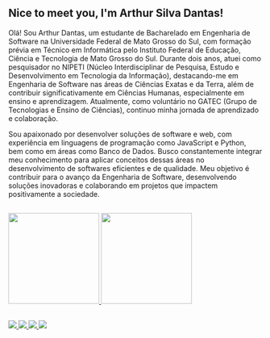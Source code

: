  ## Nice to meet you, I'm Arthur Silva Dantas!

Olá! Sou Arthur Dantas, um estudante de Bacharelado em Engenharia de Software na Universidade Federal de Mato Grosso do Sul, com formação prévia em Técnico em Informática pelo Instituto Federal de Educação, Ciência e Tecnologia de Mato Grosso do Sul. Durante dois anos, atuei como pesquisador no NIPETI (Núcleo Interdisciplinar de Pesquisa, Estudo e Desenvolvimento em Tecnologia da Informação), destacando-me em Engenharia de Software nas áreas de Ciências Exatas e da Terra, além de contribuir significativamente em Ciências Humanas, especialmente em ensino e aprendizagem. Atualmente, como voluntário no GATEC (Grupo de Tecnologias e Ensino de Ciências), continuo minha jornada de aprendizado e colaboração.

Sou apaixonado por desenvolver soluções de software e web, com experiência em linguagens de programação como JavaScript e Python, bem como em áreas como Banco de Dados. Busco constantemente integrar meu conhecimento para aplicar conceitos dessas áreas no desenvolvimento de softwares eficientes e de qualidade. Meu objetivo é contribuir para o avanço da Engenharia de Software, desenvolvendo soluções inovadoras e colaborando em projetos que impactem positivamente a sociedade.


##

<div>
  <a href="https://github.com/Arthur-SD15">
  <img height="180em" src="https://github-readme-stats.vercel.app/api?username=Arthur-SD15&show_icons=true&theme=algolia"/>
  <img height="180em" src="https://github-readme-stats.vercel.app/api/top-langs/?username=Arthur-SD15&layout=compact&theme=algolia"/>
</div>                                                                                                                           
 
##
 
<div>
   <a href="http://www.arthursd.blog/">
    <img src="https://img.shields.io/badge/-Website-%23444444?style=for-the-badge&logo=internet-explorer&logoColor=white" style="max-width: 100%;">
   </a>
   <a href="https://www.linkedin.com/in/arthur-SD15">
    <img src="https://img.shields.io/badge/-LinkedIn-%230077B5?style=for-the-badge&amp;logo=linkedin&amp;logoColor=white" style="max-width: 100%;">
   </a>
   <a href="https://www.instagram.com/_arthursilva7/">
    <img src="https://img.shields.io/badge/-Instagram-%23E4405F?style=for-the-badge&logo=instagram&logoColor=white" style="max-width: 100%;">
   </a>
   <a href="mailto:contato.arthursilvadantas13@gmail.com">
    <img src="https://img.shields.io/badge/-Gmail-red?style=for-the-badge&amp;logo=gmail&amp;logoColor=white" style="max-width: 100%;">
   </a>
</div>
